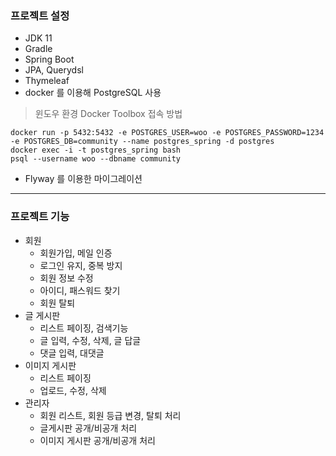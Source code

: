 ### 프로젝트 설정
- JDK 11
- Gradle
- Spring Boot
- JPA, Querydsl
- Thymeleaf
- docker 를 이용해 PostgreSQL 사용
>윈도우 환경 Docker Toolbox 접속 방법
```shell script
docker run -p 5432:5432 -e POSTGRES_USER=woo -e POSTGRES_PASSWORD=1234 -e POSTGRES_DB=community --name postgres_spring -d postgres
docker exec -i -t postgres_spring bash
psql --username woo --dbname community
```
- Flyway 를 이용한 마이그레이션
---
### 프로젝트 기능
- 회원
  - 회원가입, 메일 인증
  - 로그인 유지, 중복 방지
  - 회원 정보 수정
  - 아이디, 패스워드 찾기
  - 회원 탈퇴
- 글 게시판
  - 리스트 페이징, 검색기능
  - 글 입력, 수정, 삭제, 글 답글
  - 댓글 입력, 대댓글
- 이미지 게시판
  - 리스트 페이징
  - 업로드, 수정, 삭제
- 관리자
  - 회원 리스트, 회원 등급 변경, 탈퇴 처리
  - 글게시판 공개/비공개 처리
  - 이미지 게시판 공개/비공개 처리
 

